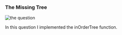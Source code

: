 ### The Missing Tree

![the question](quesion.png)

In this question I implemented the inOrderTree function.